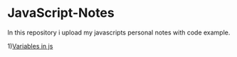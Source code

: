 # JavaScript-Notes
In this repository  i upload my javascripts personal notes with code example.

1)[Variables in js](https://github.com/syedamir5560/JavaScript-Notes/blob/main/variable.js)
